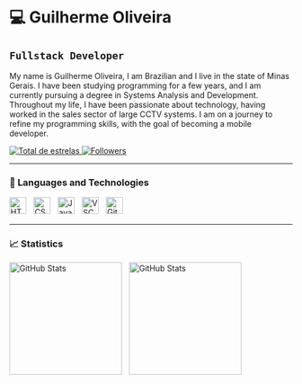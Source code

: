 # 💻 Guilherme Oliveira

## `Fullstack Developer` ##

My name is Guilherme Oliveira, I am Brazilian and I live in the state of Minas Gerais.
I have been studying programming for a few years, and I am currently pursuing a degree in Systems Analysis and Development. Throughout my life, I have been passionate about technology, having worked in the sales sector of large CCTV systems.
I am on a journey to refine my programming skills, with the goal of becoming a mobile developer.

<p align="left">
    <a href="https://github.com/guilherme-op86?tab=repositories&sort=stargazers">
        <img 
            alt="Total de estrelas" 
            title="Total de estrelas GitHub" 
            src="https://custom-icon-badges.demolab.com/github/stars/guilherme-op86?color=55960c&style=for-the-badge&labelColor=488207&logo=star&label=stars"
        />
    </a>
    <a href="https://github.com/guilherme-op86?tab=followers">
        <img 
            alt="Followers" 
            title="Me siga no GitHub" 
            src="https://custom-icon-badges.demolab.com/github/followers/guilherme-op86?color=236ad3&labelColor=1155ba&style=for-the-badge&logo=github&label=Followers&logoColor=white"
        />
    </a>
</p>

---
### 🤖 Languages and Technologies

<img 
    align="left" 
    alt="HTML"
    title="HTML" 
    width="30px" 
    style="padding-right: 10px;" 
    src="https://cdn.jsdelivr.net/gh/devicons/devicon@latest/icons/html5/html5-original.svg" 
/>

<img 
    align="left" 
    alt="CSS" 
    title="CSS"
    width="30px" 
    style="padding-right: 10px;" 
    src="https://cdn.jsdelivr.net/gh/devicons/devicon@latest/icons/css3/css3-original.svg" 
/>

<img 
    align="left" 
    alt="JavaScript" 
    title="JavaScript"
    width="30px" 
    style="padding-right: 10px;" 
    src="https://cdn.jsdelivr.net/gh/devicons/devicon@latest/icons/javascript/javascript-original.svg" 
/>

<img 
    align="left" 
    alt="VSCode"
    title="VSCode" 
    width="30px" 
    style="padding-right: 10px;" 
    src="https://cdn.jsdelivr.net/gh/devicons/devicon@latest/icons/vscode/vscode-original.svg"
/>

<img 
    align="left" 
    alt="Git" 
    title="Git"
    width="30px" 
    style="padding-right: 10px;" 
    src="https://cdn.jsdelivr.net/gh/devicons/devicon@latest/icons/git/git-original.svg" 
/>
<br/>
<br/>

---

### 📈 Statistics

  <img 
    align="left" 
    alt="GitHub Stats" 
    height="200" 
    style="padding-right: 10px;" 
    src="https://github-readme-stats.vercel.app/api?username=guilherme-op86&show_icons=true&theme=tokyonight&include_all_commits=true&locale=en" 
  />

<img 
      align="left" 
      alt="GitHub Stats" 
      height="200" 
      src="https://github-readme-stats.vercel.app/api/top-langs/?username=guilherme-op86&theme=tokyonight&layout=compact&custom_title=Technologies&langs_count=9" 
  />


